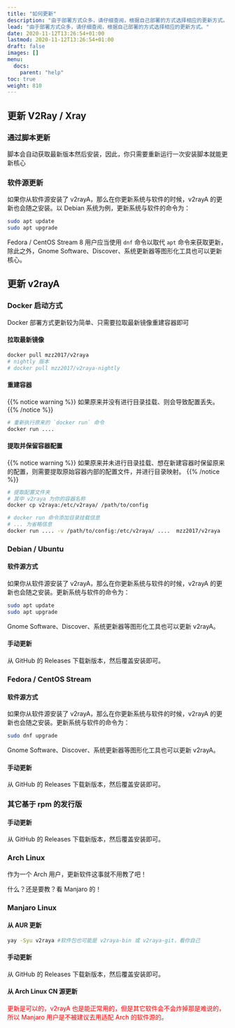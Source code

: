 ```yaml
---
title: "如何更新"
description: "由于部署方式众多，请仔细查阅，根据自己部署的方式选择相应的更新方式。"
lead: "由于部署方式众多，请仔细查阅，根据自己部署的方式选择相应的更新方式。"
date: 2020-11-12T13:26:54+01:00
lastmod: 2020-11-12T13:26:54+01:00
draft: false
images: []
menu:
  docs:
    parent: "help"
toc: true
weight: 810
---
```

## 更新 V2Ray / Xray

### 通过脚本更新

脚本会自动获取最新版本然后安装，因此，你只需要重新运行一次安装脚本就能更新核心

### 软件源更新

如果你从软件源安装了 v2rayA，那么在你更新系统与软件的时候，v2rayA 的更新也会随之安装。以 Debian 系统为例，更新系统与软件的命令为：

```bash
sudo apt update
sudo apt upgrade
```

Fedora / CentOS Stream 8 用户应当使用 `dnf` 命令以取代 `apt` 命令来获取更新，除此之外，Gnome Software、Discover、系统更新器等图形化工具也可以更新核心。

## 更新 v2rayA

### Docker 启动方式

Docker 部署方式更新较为简单、只需要拉取最新镜像重建容器即可

#### 拉取最新镜像

```bash
docker pull mzz2017/v2raya
# nightly 版本
# docker pull mzz2017/v2raya-nightly
```

#### 重建容器

{{% notice warning %}}
如果原来并没有进行目录挂载、则会导致配置丢失。
{{% /notice %}}

 ```bash
 # 重新执行原来的 `docker run` 命令
 docker run ....
 ```

#### 提取并保留容器配置

{{% notice warning %}}
如果原来并未进行目录挂载、想在新建容器时保留原来的配置，则需要提取原始容器内部的配置文件，并进行目录映射。
{{% /notice %}}

```bash
# 提取配置文件夹
# 其中 v2raya 为你的容器名称
docker cp v2raya:/etc/v2raya/ /path/to/config

# docker run 命令添加目录挂载信息
# ... 为省略信息
docker run .... -v /path/to/config:/etc/v2raya/ ....  mzz2017/v2raya
```

### Debian / Ubuntu

#### 软件源方式

如果你从软件源安装了 v2rayA，那么在你更新系统与软件的时候，v2rayA 的更新也会随之安装。更新系统与软件的命令为：

```bash
sudo apt update
sudo apt upgrade
```

Gnome Software、Discover、系统更新器等图形化工具也可以更新 v2rayA。

#### 手动更新

从 GitHub 的 Releases 下载新版本，然后覆盖安装即可。

### Fedora / CentOS Stream

#### 软件源方式

如果你从软件源安装了 v2rayA，那么在你更新系统与软件的时候，v2rayA 的更新也会随之安装。更新系统与软件的命令为：

```bash
sudo dnf upgrade
```

Gnome Software、Discover、系统更新器等图形化工具也可以更新 v2rayA。

#### 手动更新

从 GitHub 的 Releases 下载新版本，然后覆盖安装即可。

### 其它基于 rpm 的发行版

#### 手动更新

从 GitHub 的 Releases 下载新版本，然后覆盖安装即可。

### Arch Linux

作为一个 Arch 用户，更新软件这事就不用教了吧！

什么？还是要教？看 Manjaro 的！

### Manjaro Linux

#### 从 AUR 更新

```bash
yay -Syu v2raya #软件包也可能是 v2raya-bin 或 v2raya-git，看你自己
```

#### 手动更新

从 GitHub 的 Releases 下载新版本，然后覆盖安装即可。

#### 从 Arch Linux CN 源更新

<font color="#FF0000">
更新是可以的，v2rayA 也是能正常用的，但是其它软件会不会炸掉那是难说的，所以 Manjaro 用户是不被建议去用适配 Arch 的软件源的。
</font>
